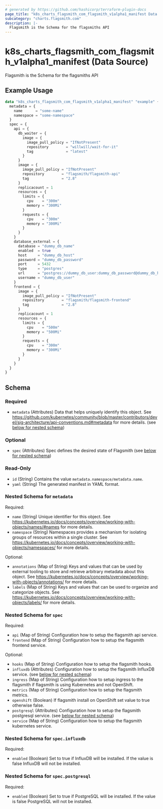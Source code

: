 ```yaml
---
# generated by https://github.com/hashicorp/terraform-plugin-docs
page_title: "k8s_charts_flagsmith_com_flagsmith_v1alpha1_manifest Data Source - terraform-provider-k8s"
subcategory: "charts.flagsmith.com"
description: |-
  Flagsmith is the Schema for the flagsmiths API
---
```


# k8s_charts_flagsmith_com_flagsmith_v1alpha1_manifest (Data Source)

Flagsmith is the Schema for the flagsmiths API

## Example Usage

```terraform
data "k8s_charts_flagsmith_com_flagsmith_v1alpha1_manifest" "example" {
  metadata = {
    name      = "some-name"
    namespace = "some-namespace"
  }
  spec = {
    api = {
      db_waiter = {
        image = {
          image_pull_policy = "IfNotPresent"
          repository        = "willwill/wait-for-it"
          tag               = "latest"
        }
      }
      image = {
        image_pull_policy = "IfNotPresent"
        repository        = "flagsmith/flagsmith-api"
        tag               = "2.8"
      }
      replicacount = 1
      resources = {
        limits = {
          cpu    = "300m"
          memory = "300Mi"
        }
        requests = {
          cpu    = "300m"
          memory = "300Mi"
        }
      }
    }
    database_external = {
      database = "dummy_db_name"
      enabled  = true
      host     = "dummy_db_host"
      password = "dummy_db_password"
      port     = 5432
      type     = "postgres"
      url      = "postgres://dummy_db_user:dummy_db_password@dummy_db_host:5432/dummy_db_name"
      username = "dummy_db_user"
    }
    frontend = {
      image = {
        image_pull_policy = "IfNotPresent"
        repository        = "flagsmith/flagsmith-frontend"
        tag               = "2.8"
      }
      replicacount = 1
      resources = {
        limits = {
          cpu    = "500m"
          memory = "500Mi"
        }
        requests = {
          cpu    = "300m"
          memory = "300Mi"
        }
      }
    }
  }
}
```

<!-- schema generated by tfplugindocs -->
## Schema

### Required

- `metadata` (Attributes) Data that helps uniquely identify this object. See https://github.com/kubernetes/community/blob/master/contributors/devel/sig-architecture/api-conventions.md#metadata for more details. (see [below for nested schema](#nestedatt--metadata))

### Optional

- `spec` (Attributes) Spec defines the desired state of Flagsmith (see [below for nested schema](#nestedatt--spec))

### Read-Only

- `id` (String) Contains the value `metadata.namespace/metadata.name`.
- `yaml` (String) The generated manifest in YAML format.

<a id="nestedatt--metadata"></a>
### Nested Schema for `metadata`

Required:

- `name` (String) Unique identifier for this object. See https://kubernetes.io/docs/concepts/overview/working-with-objects/names/#names for more details.
- `namespace` (String) Namespaces provides a mechanism for isolating groups of resources within a single cluster. See https://kubernetes.io/docs/concepts/overview/working-with-objects/namespaces/ for more details.

Optional:

- `annotations` (Map of String) Keys and values that can be used by external tooling to store and retrieve arbitrary metadata about this object. See https://kubernetes.io/docs/concepts/overview/working-with-objects/annotations/ for more details.
- `labels` (Map of String) Keys and values that can be used to organize and categorize objects. See https://kubernetes.io/docs/concepts/overview/working-with-objects/labels/ for more details.


<a id="nestedatt--spec"></a>
### Nested Schema for `spec`

Required:

- `api` (Map of String) Configuration how to setup the flagsmith api service.
- `frontend` (Map of String) Configuration how to setup the flagsmith frontend service.

Optional:

- `hooks` (Map of String) Configuration how to setup the flagsmith hooks.
- `influxdb` (Attributes) Configuration how to setup the flagsmith InfluxDB service. (see [below for nested schema](#nestedatt--spec--influxdb))
- `ingress` (Map of String) Configuration how to setup ingress to the flagsmith if flagsmith is using Kubernetes and not OpenShift.
- `metrics` (Map of String) Configuration how to setup the flagsmith metrics.
- `openshift` (Boolean) If flagsmith install on OpenShift set value to true otherwise false.
- `postgresql` (Attributes) Configuration how to setup the flagsmith postgresql service. (see [below for nested schema](#nestedatt--spec--postgresql))
- `service` (Map of String) Configuration how to setup the flagsmith kubernetes service.

<a id="nestedatt--spec--influxdb"></a>
### Nested Schema for `spec.influxdb`

Required:

- `enabled` (Boolean) Set to true if InfluxDB will be installed. If the value is false InfluxDB will not be installed.


<a id="nestedatt--spec--postgresql"></a>
### Nested Schema for `spec.postgresql`

Required:

- `enabled` (Boolean) Set to true if PostgreSQL will be installed. If the value is false PostgreSQL will not be installed.
